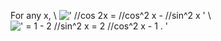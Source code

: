 For any x, \\
![' //cos 2x = //cos\^2 x - //sin\^2 x '](../dictionary/equation_images/3729.1..png)
\\
![' = 1 - 2 //sin\^2 x = 2 //cos\^2 x - 1 . '](../dictionary/equation_images/3729.2..png)
